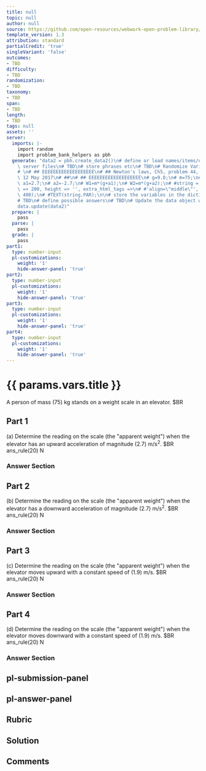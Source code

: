 ```yaml
---
title: null
topic: null
author: null
source: https://github.com/open-resources/webwork-open-problem-library/tree/master/Contrib/BrockPhysics/College_Physics_Urone/5.Friction_Drag_and_Elasticity/ch5-44.pg
template_version: 1.3
attribution: standard
partialCredit: 'true'
singleVariant: 'false'
outcomes:
- TBD
difficulty:
- TBD
randomization:
- TBD
taxonomy:
- TBD
span:
- TBD
length:
- TBD
tags: null
assets: ''
server:
  imports: |-
    import random
    import problem_bank_helpers as pbh
  generate: "data2 = pbh.create_data2()\n# define or load names/items/objects from\
    \ server files\n# TBD\n# store phrases etc\n# TBD\n# Randomize Variables\n# \n\
    # \n# ## EEEEEEEEEEEEEEEEEEE\n# ## Newton's laws, Ch5, problem 44, D'Agostino,\
    \ 12 May 2017\n# ##\n# ## EEEEEEEEEEEEEEEEEEE\n# g=9.8;\n# m=75;\n# W=m*g;\n#\
    \ a1=2.7;\n# a2=-2.7;\n# W1=m*(g+a1);\n# W2=m*(g+a2);\n# #string = image('k_q1.png',width\
    \ => 200, height => '', extra_html_tags =>\n# #'align=\"middle\"', tex_size =>\
    \ 400);\n# #TEXT(string.PAR);\n\n# store the variables in the dictionary params\n\
    # TBD\n# define possible answers\n# TBD\n# Update the data object with a new dict\n\
    data.update(data2)"
  prepare: |
    pass
  parse: |
    pass
  grade: |
    pass
part1:
  type: number-input
  pl-customizations:
    weight: '1'
    hide-answer-panel: 'true'
part2:
  type: number-input
  pl-customizations:
    weight: '1'
    hide-answer-panel: 'true'
part3:
  type: number-input
  pl-customizations:
    weight: '1'
    hide-answer-panel: 'true'
part4:
  type: number-input
  pl-customizations:
    weight: '1'
    hide-answer-panel: 'true'
---
```


# {{ params.vars.title }} 


A person of mass (75) kg stands on a weight scale in an elevator.  $BR

## Part 1 
(a) Determine the reading on the scale (the "apparent weight") when the elevator has an upward acceleration of magnitude (2.7) m/s<sup>2</sup>. $BR ans_rule(20)  N 


 ### Answer Section

## Part 2 
(b) Determine the reading on the scale (the "apparent weight") when the elevator has a downward acceleration of magnitude (2.7) m/s<sup>2</sup>. $BR ans_rule(20)  N 


 ### Answer Section

## Part 3 
(c) Determine the reading on the scale (the "apparent weight") when the elevator moves upward with a constant speed of (1.9) m/s. $BR ans_rule(20)  N 


 ### Answer Section

## Part 4 
(d) Determine the reading on the scale (the "apparent weight") when the elevator moves downward with a constant speed of (1.9) m/s. $BR ans_rule(20)  N 


 ### Answer Section


## pl-submission-panel 


## pl-answer-panel 


## Rubric 


## Solution 


## Comments 


